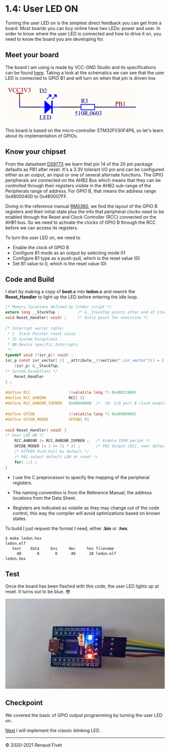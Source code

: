 # 1.4: User LED ON

Turning the user LED on is the simplest direct feedback you can get from
a board. Most boards you can buy online have two LEDs: power and user.
In order to know where the user LED is connected and how to drive it on,
you need to know the board you are developing for.

## Meet your board

The board I am using is made by VCC-GND Studio and its specifications
can be found
[here](https://stm32-base.org/boards/STM32F030F4P6-VCC-GND.html). Taking
a look at the schematics we can see that the user LED is connected to
GPIO B1 and will turn on when that pin is driven low.

![user LED connected to GPIO B1]( img/14_ledpb1.png)

This board is based on the micro-controller STM32F030F4P6, so let's
learn about its implementation of GPIOs.

## Know your chipset

From the datasheet
[DS9773](https://www.st.com/content/st_com/en/search.html#q=DS9773-t=resources-page=1)
we learn that pin 14 of the 20 pin package defaults as PB1 after reset.
It's a 3.3V tolerant I/O pin and can be configured either as an output,
an input or one of several alternate functions. The GPIO peripherals are
connected on the AHB2 Bus which means that they can be controlled
through their registers visible in the AHB2 sub-range of the Peripherals
range of address. For GPIO B, that means the address range 0x48000400 to
0x480007FF.

Diving in the reference manual
[RM0360](https://www.st.com/content/st_com/en/search.html#q=%20RM0360-t=resources-page=1),
we find the layout of the GPIO B registers and their initial state plus
the info that peripheral clocks need to be enabled through the Reset and
Clock Controller (RCC) connected on the AHB1 bus. So we need to activate
the clocks of GPIO B through the RCC before we can access its registers.

To turn the user LED on, we need to

- Enable the clock of GPIO B
- Configure B1 mode as an output by selecting mode 01
- Configure B1 type as a push-pull, which is the reset value (0)
- Set B1 value to 0, which is the reset value (0)

## Code and Build

I start by making a copy of **boot.c** into **ledon.c** and rework the
**Reset_Handler** to light up the LED before entering the idle loop.

```c
/* Memory locations defined by linker script */
extern long __StackTop ;        /* &__StackTop points after end of stack */
void Reset_Handler( void) ;     /* Entry point for execution */

/* Interrupt vector table:
 * 1  Stack Pointer reset value
 * 15 System Exceptions
 * NN Device specific Interrupts
 */
typedef void (*isr_p)( void) ;
isr_p const isr_vector[ 2] __attribute__((section(".isr_vector"))) = {
    (isr_p) &__StackTop,
/* System Exceptions */
    Reset_Handler
} ;

#define RCC                 ((volatile long *) 0x40021000)
#define RCC_AHBENR          RCC[ 5]
#define RCC_AHBENR_IOPBEN   0x00040000  /*  18: I/O port B clock enable */

#define GPIOB               ((volatile long *) 0x48000400)
#define GPIOB_MODER         GPIOB[ 0]

void Reset_Handler( void) {
/* User LED ON */
    RCC_AHBENR |= RCC_AHBENR_IOPBEN ;   /* Enable IOPB periph */
    GPIOB_MODER |= 1 << (1 * 2) ;       /* PB1 Output [01], over default 00 */
    /* OTYPER Push-Pull by default */
    /* PB1 output default LOW at reset */
    for( ;;) ;
}
```

- I use the C preprocessor to specify the mapping of the peripheral
registers.

- The naming convention is from the Reference Manual, the address
locations from the Data Sheet.

- Registers are indicated as volatile as they may change out of the code
control, this way the compiler will avoid optimizations based on known
states.

To build I just request the format I need, either **.bin** or
**.hex**.

```
$ make ledon.hex
ledon.elf
   text    data     bss     dec     hex filename
     40       0       0      40      28 ledon.elf
ledon.hex
```

## Test

Once the board has been flashed with this code, the user LED lights up
at reset. It turns out to be blue. 😎

![User LED on](img/14_ledon.png)

## Checkpoint

We covered the basic of GPIO output programming by turning the user LED
on.

[Next](15_blink) I will implement the classic blinking LED.

___
© 2020-2021 Renaud Fivet


